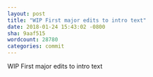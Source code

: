 ```yaml
---
layout: post
title: "WIP First major edits to intro text"
date: 2018-01-24 15:43:02 -0800
sha: 9aaf515
wordcount: 28780
categories: commit
---
```

WIP First major edits to intro text
